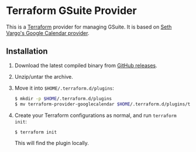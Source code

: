 # Terraform GSuite Provider

This is a [Terraform](https://github.com/hashicorp/terraform) provider for managing GSuite. It is based on [Seth Vargo's Google Calendar provider](https://github.com/sethvargo/terraform-provider-googlecalendar).


## Installation

1. Download the latest compiled binary from [GitHub releases](/releases).

1. Unzip/untar the archive.

1. Move it into `$HOME/.terraform.d/plugins`:

    ```sh
    $ mkdir -p $HOME/.terraform.d/plugins
    $ mv terraform-provider-googlecalendar $HOME/.terraform.d/plugins/terraform-provider-googlecalendar
    ```

1. Create your Terraform configurations as normal, and run `terraform init`:

    ```sh
    $ terraform init
    ```

    This will find the plugin locally.

